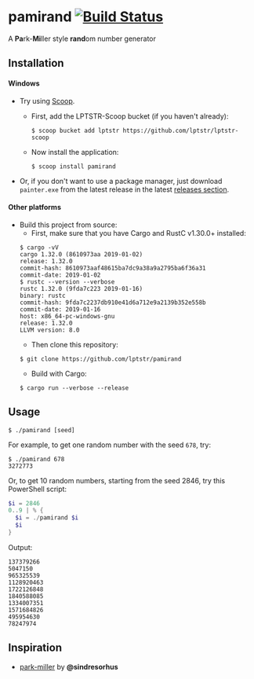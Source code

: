 # pamirand [![Build Status](https://travis-ci.org/lptstr/pamirand.svg?branch=master)](https://travis-ci.org/lptstr/pamirand)
A **Pa**rk-**Mi**ller style **rand**om number generator

## Installation
#### Windows
- Try using [Scoop](https://scoop.sh). <br>
  - First, add the LPTSTR-Scoop bucket (if you haven't already):
    ```
    $ scoop bucket add lptstr https://github.com/lptstr/lptstr-scoop
    ```
  - Now install the application:
    ```
    $ scoop install pamirand
    ```

- Or, if you don't want to use a package manager, just download `painter.exe` from the latest release in the latest [releases section](https://github.com/lptstr/painter/releases).

#### Other platforms
- Build this project from source:
  - First, make sure that you have Cargo and RustC v1.30.0+ installed:
  ```
  $ cargo -vV
  cargo 1.32.0 (8610973aa 2019-01-02)
  release: 1.32.0
  commit-hash: 8610973aaf48615ba7dc9a38a9a2795ba6f36a31
  commit-date: 2019-01-02
  $ rustc --version --verbose
  rustc 1.32.0 (9fda7c223 2019-01-16)
  binary: rustc
  commit-hash: 9fda7c2237db910e41d6a712e9a2139b352e558b
  commit-date: 2019-01-16
  host: x86_64-pc-windows-gnu
  release: 1.32.0
  LLVM version: 8.0
  ```
  - Then clone this repository:
  ```
  $ git clone https://github.com/lptstr/pamirand
  ```
  - Build with Cargo:
  ```
  $ cargo run --verbose --release
  ```
  
## Usage 
```
$ ./pamirand [seed]
```
For example, to get one random number with the seed `678`, try:
```
$ ./pamirand 678
3272773
```
Or, to get 10 random numbers, starting from the seed 2846, try this PowerShell script:
```powershell
$i = 2846
0..9 | % {
  $i = ./pamirand $i
  $i
}
```
Output:
```
137379266
5047150
965325539
1128920463
1722126848
1840588085
1334007351
1571684826
495954630
78247974
```

## Inspiration
- [park-miller](https://github.com/sindresorhus/park-miller) by **@sindresorhus**
